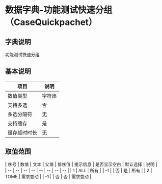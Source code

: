 # 数据字典-功能测试快速分组（CaseQuickpachet）
## 字典说明
功能测试快速分组

## 基本说明
| 项目 | 说明 |
| -- | -- |
| 数值类型 | 字符串 |
| 支持多选 | 否 |
| 多选分隔符 | 无 |
| 支持缓存 | 是 |
| 缓存超时时长 | 无 |

## 取值范围
| 序号 | 数值 | 文本 | 父值 | 排序值 | 提示信息 | 是否显示空白 | 默认选择 | 说明 |
| -- | -- | -- | -- | -- | -- | -- | -- |
| 1 | ALL | 所有 |  | -1 |  | 否 | 是 | 所有 |
| 2 | TOME | 需求变动 |  | -1 |  | 否 | 否 | 需求变动 |

